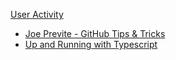 
[User Activity](https://egghead.io/user/activity)



- [Joe Previte - GitHub Tips & Tricks](https://egghead.io/courses/github-tips-tricks-6fc4)
- [Up and Running with Typescript](https://egghead.io/courses/up-and-running-with-typescript)

